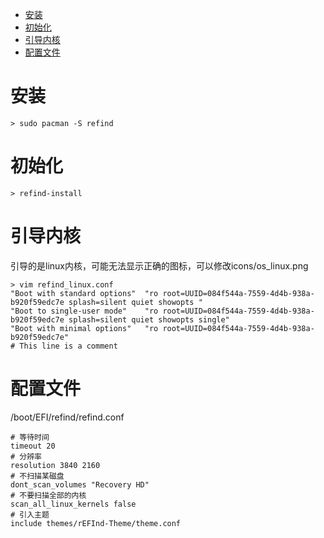 <!-- TOC -->

- [安装](#%E5%AE%89%E8%A3%85)
- [初始化](#%E5%88%9D%E5%A7%8B%E5%8C%96)
- [引导内核](#%E5%BC%95%E5%AF%BC%E5%86%85%E6%A0%B8)
- [配置文件](#%E9%85%8D%E7%BD%AE%E6%96%87%E4%BB%B6)

<!-- /TOC -->

# 安装
```
> sudo pacman -S refind
```

# 初始化
```
> refind-install
```

# 引导内核
引导的是linux内核，可能无法显示正确的图标，可以修改icons/os_linux.png
```
> vim refind_linux.conf
"Boot with standard options"  "ro root=UUID=084f544a-7559-4d4b-938a-b920f59edc7e splash=silent quiet showopts "
"Boot to single-user mode"    "ro root=UUID=084f544a-7559-4d4b-938a-b920f59edc7e splash=silent quiet showopts single"
"Boot with minimal options"   "ro root=UUID=084f544a-7559-4d4b-938a-b920f59edc7e"
# This line is a comment
```

# 配置文件
/boot/EFI/refind/refind.conf
```
# 等待时间
timeout 20
# 分辨率
resolution 3840 2160
# 不扫描某磁盘
dont_scan_volumes "Recovery HD"
# 不要扫描全部的内核
scan_all_linux_kernels false
# 引入主题
include themes/rEFInd-Theme/theme.conf
```